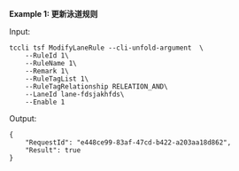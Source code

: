 **Example 1: 更新泳道规则**



Input: 

```
tccli tsf ModifyLaneRule --cli-unfold-argument  \
    --RuleId 1\
    --RuleName 1\
    --Remark 1\
    --RuleTagList 1\
    --RuleTagRelationship RELEATION_AND\
    --LaneId lane-fdsjakhfds\
    --Enable 1
```

Output: 
```
{
    "RequestId": "e448ce99-83af-47cd-b422-a203aa18d862",
    "Result": true
}
```

